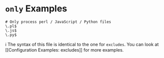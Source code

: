 # `only` Examples

```
# Only process perl / JavaScript / Python files
\.pl$
\.js$
\.py$
```

ℹ️ The syntax of this file is identical to the one for `excludes`.
You can look at [[Configuration Examples: excludes]] for more examples.
